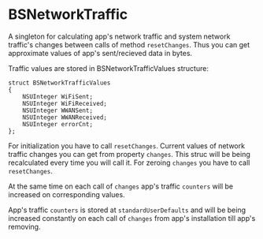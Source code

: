 BSNetworkTraffic
================

A singleton for calculating app's network traffic and system network traffic's changes between calls of method `resetChanges`. Thus you can get approximate values of app's sent/recieved data in bytes.

Traffic values are stored in BSNetworkTrafficValues structure:

```objc
struct BSNetworkTrafficValues
{
    NSUInteger WiFiSent;
    NSUInteger WiFiReceived;
    NSUInteger WWANSent;
    NSUInteger WWANReceived;
    NSUInteger errorCnt;
};
```

For initialization you have to call `resetChanges`.
Current values of network traffic changes you can get from property `changes`. This struc will be being recalculated every time you will call it. For zeroing `changes` you have to call `resetChanges`.

At the same time on each call of `changes` app's traffic `counters` will be increased on corresponding values.

App's traffic `counters` is stored at `standardUserDefaults` and will be being increased constantly on each call of `changes` from app's installation till app's removing.
